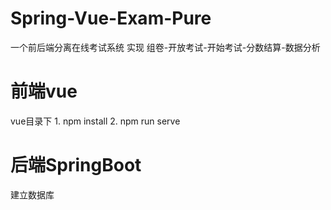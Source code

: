 # Spring-Vue-Exam-Pure
一个前后端分离在线考试系统
实现 组卷-开放考试-开始考试-分数结算-数据分析

# 前端vue 
vue目录下
1.
npm install 
2.
npm run serve

# 后端SpringBoot
建立数据库
